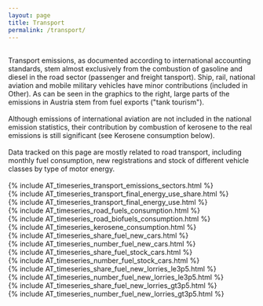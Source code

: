 ```yaml
---
layout: page
title: Transport 
permalink: /transport/
---
```


<div class="row">
 <div class="spacer"></div>

  <div class="column_left">
    <br>
    Transport emissions, as documented according to international accounting standards, stem almost exclusively from the combustion of gasoline and diesel in the road sector (passenger and freight tansport). Ship, rail, national aviation and mobile military vehicles have minor contributions (included in Other). As can be seen in the graphics to the right, large parts of the emissions in Austria stem from fuel exports ("tank tourism"). <br>    
    <br> 
    Although emissions of international aviation are not included in the national emission statistics, their contribution by combustion of kerosene to the real emissions is still significant (see Kerosene consumption below). <br>
    <br>
    Data tracked on this page are mostly related to road transport, including monthly fuel consumption, new registrations and stock of different vehicle classes by type of motor energy. <br>
    <br>

  </div>

  <div class="spacer"></div>

  <div class="column_right">
      {% include AT_timeseries_transport_emissions_sectors.html %}
  </div>
   <div class="spacer"></div>

</div> 

<div class="row">
 <div class="spacer"></div>

  <div class="column_left">
    {% include AT_timeseries_transport_final_energy_use_share.html %}
  </div>

  <div class="spacer"></div>

  <div class="column_right">
    {% include AT_timeseries_transport_final_energy_use.html %}
  </div>
   <div class="spacer"></div>

</div> 



<div class="row">
 <div class="spacer"></div>

  <div class="column_left">
    {% include AT_timeseries_road_fuels_consumption.html %}
  </div>

  <div class="spacer"></div>

  <div class="column_right">
    {% include AT_timeseries_road_biofuels_consumption.html %}
  </div>
   <div class="spacer"></div>

</div> 

<div class="row">
 <div class="spacer"></div>

  <div class="column_left">
    {% include AT_timeseries_kerosene_consumption.html %}
  </div>

  <div class="spacer"></div>

  <div class="column_left">
  </div>
 <div class="spacer"></div>

</div> 



<div class="row">
 <div class="spacer"></div>

  <div class="column_left">
    {% include AT_timeseries_share_fuel_new_cars.html %}
  </div>

  <div class="spacer"></div>

  <div class="column_right">
    {% include AT_timeseries_number_fuel_new_cars.html %}
  </div>
   <div class="spacer"></div>

</div> 


<div class="row">
 <div class="spacer"></div>

  <div class="column_left">
    {% include AT_timeseries_share_fuel_stock_cars.html %}
  </div>

  <div class="spacer"></div>

  <div class="column_right">
    {% include AT_timeseries_number_fuel_stock_cars.html %}
  </div>
   <div class="spacer"></div>

</div> 


<div class="row">
 <div class="spacer"></div>

  <div class="column_left">
    {% include AT_timeseries_share_fuel_new_lorries_le3p5.html %}
  </div>

  <div class="spacer"></div>

  <div class="column_right">
    {% include AT_timeseries_number_fuel_new_lorries_le3p5.html %}
  </div>
   <div class="spacer"></div>

</div> 

<div class="row">
 <div class="spacer"></div>

  <div class="column_left">
    {% include AT_timeseries_share_fuel_new_lorries_gt3p5.html %}
  </div>

  <div class="spacer"></div>

  <div class="column_right">
    {% include AT_timeseries_number_fuel_new_lorries_gt3p5.html %}
  </div>
   <div class="spacer"></div>

</div> 
